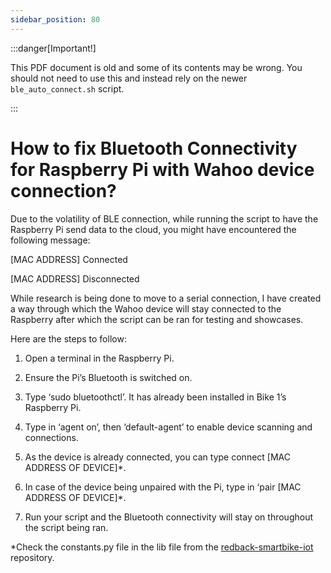```yaml
---
sidebar_position: 80
---
```


:::danger[Important!]

This PDF document is old and some of its contents may be wrong. You should not need to use this and instead rely on the newer `ble_auto_connect.sh` script.

:::


 # How to fix Bluetooth Connectivity for Raspberry Pi with Wahoo device connection?

Due to the volatility of BLE connection, while running the script to have the Raspberry Pi send data to the cloud, you might have encountered the following message:

[MAC ADDRESS] Connected

[MAC ADDRESS] Disconnected

While research is being done to move to a serial connection, I have created a way through which the Wahoo device will stay connected to the Raspberry after which the script can be ran for testing and showcases.

Here are the steps to follow:

1) Open a terminal in the Raspberry Pi.


2) Ensure the Pi’s Bluetooth is switched on.
3) Type ‘sudo bluetoothctl’. It has already been installed in Bike 1’s Raspberry Pi.

4) Type in ‘agent on’, then ‘default-agent’ to enable device scanning and connections.
5) As the device is already connected, you can type connect [MAC ADDRESS OF DEVICE]\*.
6) In case of the device being unpaired with the Pi, type in ‘pair [MAC ADDRESS OF DEVICE]\*.
7) Run your script and the Bluetooth connectivity will stay on throughout the script being ran.

\*Check the constants.py file in the lib file from the [redback-smartbike-iot](https://github.com/Redback-Operations/redback-smartbike-iot) repository.
